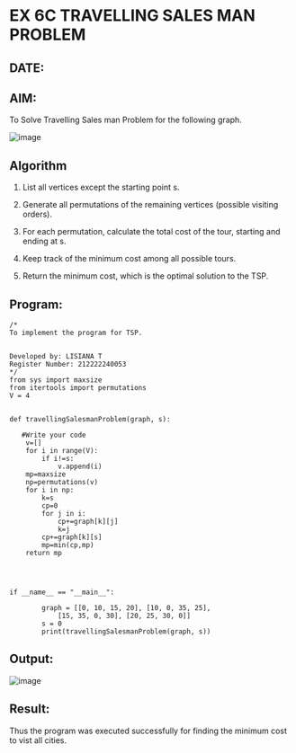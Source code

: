 # EX 6C TRAVELLING SALES MAN PROBLEM
## DATE:
## AIM:
To Solve Travelling Sales man Problem for the following graph.

![image](https://github.com/user-attachments/assets/653921a4-3d7b-4691-9b41-735e80f7af0b)



## Algorithm
1. List all vertices except the starting point s.

2. Generate all permutations of the remaining vertices (possible visiting orders).

3. For each permutation, calculate the total cost of the tour, starting and ending at s.

4. Keep track of the minimum cost among all possible tours.

5. Return the minimum cost, which is the optimal solution to the TSP.

## Program:
```
/*
To implement the program for TSP.


Developed by: LISIANA T
Register Number: 212222240053  
*/
from sys import maxsize
from itertools import permutations
V = 4
 

def travellingSalesmanProblem(graph, s):
 
   #Write your code
    v=[]
    for i in range(V):
        if i!=s:
            v.append(i)
    mp=maxsize
    np=permutations(v)
    for i in np:
        k=s
        cp=0
        for j in i:
            cp+=graph[k][j]
            k=j
        cp+=graph[k][s]
        mp=min(cp,mp)
    return mp
   
 
 

if __name__ == "__main__":
 
        graph = [[0, 10, 15, 20], [10, 0, 35, 25],
            [15, 35, 0, 30], [20, 25, 30, 0]]
        s = 0
        print(travellingSalesmanProblem(graph, s))
```

## Output:

![image](https://github.com/user-attachments/assets/cab10b63-a03d-45ed-b899-33b17a1374a3)


## Result:
Thus the program was executed successfully for finding the minimum cost to vist all cities.
